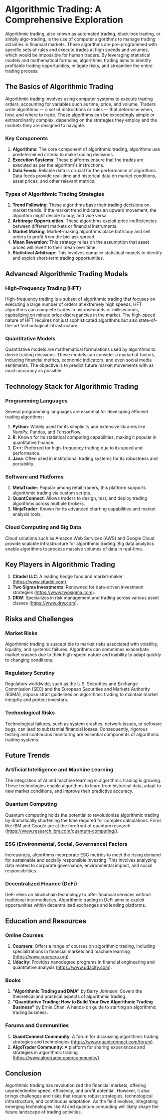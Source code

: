 # Algorithmic Trading: A Comprehensive Exploration

Algorithmic trading, also known as automated trading, black-box trading, or simply algo-trading, is the use of computer algorithms to manage trading activities in financial markets. These algorithms are pre-programmed with specific sets of rules and execute trades at high speeds and volumes, which would be impossible for human traders. By leveraging statistical models and mathematical formulas, algorithmic trading aims to identify profitable trading opportunities, mitigate risks, and streamline the entire trading process.

## The Basics of Algorithmic Trading

Algorithmic trading involves using computer systems to execute trading orders, accounting for variables such as time, price, and volume. Traders write algorithms — a set of instructions or rules — that determine when, how, and where to trade. These algorithms can be exceedingly simple or extraordinarily complex, depending on the strategies they employ and the markets they are designed to navigate.

### Key Components

1. **Algorithms**: The core component of algorithmic trading, algorithms use predetermined criteria to make trading decisions.
2. **Execution Systems**: These platforms ensure that the trades are executed as per the algorithm's instructions.
3. **Data Feeds**: Reliable data is crucial for the performance of algorithms. Data feeds provide real-time and historical data on market conditions, asset prices, and other relevant metrics.

### Types of Algorithmic Trading Strategies

1. **Trend Following**: These algorithms base their trading decisions on market trends. If the market trend indicates an upward movement, the algorithm might decide to buy, and vice versa.
2. **Arbitrage Opportunities**: These algorithms exploit price inefficiencies between different markets or financial instruments.
3. **Market Making**: Market-making algorithms place both buy and sell orders to profit from the bid-ask spread.
4. **Mean Reversion**: This strategy relies on the assumption that asset prices will revert to their mean over time.
5. **Statistical Arbitrage**: This involves complex statistical models to identify and exploit short-term trading opportunities.

## Advanced Algorithmic Trading Models

### High-Frequency Trading (HFT)

High-frequency trading is a subset of algorithmic trading that focuses on executing a large number of orders at extremely high speeds. HFT algorithms can complete trades in microseconds or milliseconds, capitalizing on minute price discrepancies in the market. The high-speed nature of HFT requires not just sophisticated algorithms but also state-of-the-art technological infrastructure.

### Quantitative Models

Quantitative models are mathematical formulations used by algorithms to derive trading decisions. These models can consider a myriad of factors, including financial metrics, economic indicators, and even social media sentiments. The objective is to predict future market movements with as much accuracy as possible.

## Technology Stack for Algorithmic Trading

### Programming Languages

Several programming languages are essential for developing efficient trading algorithms:

1. **Python**: Widely used for its simplicity and extensive libraries like NumPy, Pandas, and TensorFlow.
2. **R**: Known for its statistical computing capabilities, making it popular in quantitative finance.
3. **C++**: Preferred for high-frequency trading due to its speed and performance.
4. **Java**: Often used in institutional trading systems for its robustness and portability.

### Software and Platforms

1. **MetaTrader**: Popular among retail traders, this platform supports algorithmic trading via custom scripts.
2. **QuantConnect**: Allows traders to design, test, and deploy trading algorithms across multiple brokers.
3. **NinjaTrader**: Known for its advanced charting capabilities and market analysis tools.

### Cloud Computing and Big Data

Cloud solutions such as Amazon Web Services (AWS) and Google Cloud provide scalable infrastructure for algorithmic trading. Big data analytics enable algorithms to process massive volumes of data in real-time.

## Key Players in Algorithmic Trading

1. **Citadel LLC**: A leading hedge fund and market-maker (https://www.citadel.com).
2. **Two Sigma Investments**: Renowned for data-driven investment strategies (https://www.twosigma.com).
3. **DRW**: Specializes in risk management and trading across various asset classes (https://www.drw.com).

## Risks and Challenges

### Market Risks

Algorithmic trading is susceptible to market risks associated with volatility, liquidity, and systemic failures. Algorithms can sometimes exacerbate market crashes due to their high-speed nature and inability to adapt quickly to changing conditions.

### Regulatory Scrutiny

Regulators worldwide, such as the U.S. Securities and Exchange Commission (SEC) and the European Securities and Markets Authority (ESMA), impose strict guidelines on algorithmic trading to maintain market integrity and protect investors.

### Technological Risks

Technological failures, such as system crashes, network issues, or software bugs, can lead to substantial financial losses. Consequently, rigorous testing and continuous monitoring are essential components of algorithmic trading systems.

## Future Trends

### Artificial Intelligence and Machine Learning

The integration of AI and machine learning in algorithmic trading is growing. These technologies enable algorithms to learn from historical data, adapt to new market conditions, and improve their predictive accuracy.

### Quantum Computing

Quantum computing holds the potential to revolutionize algorithmic trading by dramatically shortening the time required for complex calculations. Firms like IBM and Google are at the forefront of quantum research (https://www.research.ibm.com/quantum-computing/).

### ESG (Environmental, Social, Governance) Factors

Increasingly, algorithms incorporate ESG metrics to meet the rising demand for sustainable and socially responsible investing. This involves analyzing data related to corporate governance, environmental impact, and social responsibilities.

### Decentralized Finance (DeFi)

DeFi relies on blockchain technology to offer financial services without traditional intermediaries. Algorithmic trading in DeFi aims to exploit opportunities within decentralized exchanges and lending platforms.

## Education and Resources

### Online Courses

1. **Coursera**: Offers a range of courses on algorithmic trading, including specializations in financial markets and machine learning (https://www.coursera.org).
2. **Udacity**: Provides nanodegree programs in financial engineering and quantitative analysis (https://www.udacity.com).

### Books

1. **"Algorithmic Trading and DMA"** by Barry Johnson: Covers the theoretical and practical aspects of algorithmic trading.
2. **"Quantitative Trading: How to Build Your Own Algorithmic Trading Business"** by Ernie Chan: A hands-on guide to starting an algorithmic trading business.

### Forums and Communities

1. **QuantConnect Community**: A forum for discussing algorithmic trading strategies and technologies (https://www.quantconnect.com/forum).
2. **AlgoTrader Community**: A platform for sharing experiences and strategies in algorithmic trading (https://www.algotrader.com/community/).

## Conclusion

Algorithmic trading has revolutionized the financial markets, offering unprecedented speed, efficiency, and profit potential. However, it also brings challenges and risks that require robust strategies, technological infrastructure, and continuous adaptation. As the field evolves, integrating emerging technologies like AI and quantum computing will likely shape the future landscape of trading activities.